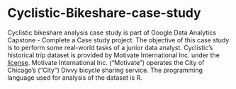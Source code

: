 # Cyclistic-Bikeshare-case-study
Cyclistic bikeshare analysis case study is part of Google Data Analytics Capstone - Complete a Case study project. The objective of this case study is to perform some real-world tasks of a junior data analyst.  Cyclistic’s historical trip dataset is provided by Motivate International Inc. under the [license](https://ride.divvybikes.com/data-license-agreement). Motivate International Inc. (“Motivate”) operates the City of Chicago’s (“City”) Divvy bicycle sharing service. The programming language used for analysis of the dataset is R.
